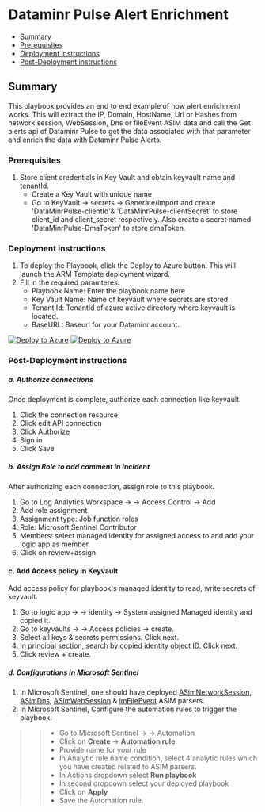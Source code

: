 # Dataminr Pulse Alert Enrichment

* [Summary](#Summary)
* [Prerequisites](#Prerequisites)
* [Deployment instructions](#Deployment-instructions)
* [Post-Deployment instructions](#Post-Deployment-instructions)


## Summary<a name="Summary"></a>

This playbook provides an end to end example of how alert enrichment works. This will extract the IP, Domain, HostName, Url or Hashes from network session, WebSession, Dns or fileEvent ASIM data and call the Get alerts api of Dataminr Pulse to get the data associated with that parameter and enrich the data with Dataminr Pulse Alerts.

### Prerequisites<a name="Prerequisites"></a>

1. Store client credentials in Key Vault and obtain keyvault name and tenantId.
    * Create a Key Vault with unique name
    * Go to KeyVault -> secrets -> Generate/import and create 'DataMinrPulse-clientId'& 'DataMinrPulse-clientSecret' to store client_id and client_secret respectively. Also create a secret named 'DataMinrPulse-DmaToken' to store dmaToken.

### Deployment instructions<a name="Deployment-instructions"></a>

1. To deploy the Playbook, click the Deploy to Azure button. This will launch the ARM Template deployment wizard.
2. Fill in the required paramteres:
    * Playbook Name: Enter the playbook name here
    * Key Vault Name: Name of keyvault where secrets are stored.
    * Tenant Id: TenantId of azure active directory where keyvault is located.
    * BaseURL: Baseurl for your Dataminr account.

[![Deploy to Azure](https://aka.ms/deploytoazurebutton)](https%3A%2F%2Fportal.azure.com%2F%23create%2FMicrosoft.Template%2Furi%2Fhttps%3A%2F%2Fraw.githubusercontent.com%2FAzure%2FAzure-Sentinel%2Fmaster%2FSolutions%2FDataminr%20Pulse%2FPlaybooks%2FDataminrPulseAlertEnrichment%2Fazuredeploy.json) [![Deploy to Azure](https://aka.ms/deploytoazuregovbutton)](https%3A%2F%2Fportal.azure.us%2F%23create%2FMicrosoft.Template%2Furi%2Fhttps%3A%2F%2Fraw.githubusercontent.com%2FAzure%2FAzure-Sentinel%2Fmaster%2FSolutions%2FDataminr%20Pulse%2FPlaybooks%2FDataminrPulseAlertEnrichment%2Fazuredeploy.json)


### Post-Deployment instructions<a name="Post-Deployment-instructions"></a>

##### a. Authorize connections

Once deployment is complete, authorize each connection like keyvault.

1. Click the connection resource
2. Click edit API connection
3. Click Authorize
4. Sign in
5. Click Save

##### b. Assign Role to add comment in incident

After authorizing each connection, assign role to this playbook.

1. Go to Log Analytics Workspace → <your workspace> → Access Control → Add
2. Add role assignment
3. Assignment type: Job function roles
4. Role: Microsoft Sentinel Contributor
5. Members: select managed identity for assigned access to and add your logic app as member.
6. Click on review+assign

#### c. Add Access policy in Keyvault

Add access policy for playbook's managed identity to read, write secrets of keyvault.

1. Go to logic app → <your logic app> → identity → System assigned Managed identity and copied it.
2. Go to keyvaults → <your keyvault> → Access policies → create.
3. Select all keys & secrets permissions. Click next.
4. In principal section, search by copied identity object ID. Click next.
5. Click review + create.

##### d. Configurations in Microsoft Sentinel

1. In Microsoft Sentinel, one should have deployed [ASimNetworkSession](https://github.com/Azure/Azure-Sentinel/tree/master/Parsers/ASimNetworkSession), [ASimDns](https://github.com/Azure/Azure-Sentinel/tree/master/Parsers/ASimNetworkSession), [ASimWebSession](https://github.com/Azure/Azure-Sentinel/tree/master/Parsers/ASimNetworkSession) & [imFileEvent](https://github.com/Azure/Azure-Sentinel/tree/master/Parsers/ASimNetworkSession) ASIM parsers. 
2. In Microsoft Sentinel, Configure the automation rules to trigger the playbook. 
  >> * Go to Microsoft Sentinel -> <your workspace> -> Automation 
  >> * Click on **Create** -> **Automation rule**
  >> * Provide name for your rule
  >> * In Analytic rule name condition, select 4 analytic rules which you have created related to ASIM parsers.
  >> * In Actions dropdown select **Run playbook**
  >> * In second dropdown select your deployed playbook
  >> * Click on **Apply**
  >> * Save the Automation rule.
